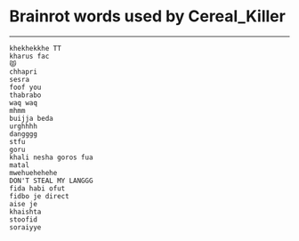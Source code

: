 # Brainrot words used by Cereal_Killer
---
```
khekhekkhe TT
kharus fac
😾
chhapri
sesra
foof you
thabrabo
waq waq
mhmm
buijja beda
urghhhh
dangggg
stfu
goru
khali nesha goros fua
matal
mwehuehehehe
DON'T STEAL MY LANGGG
fida habi ofut
fidbo je direct
aise je
khaishta
stoofid
soraiyye
```

